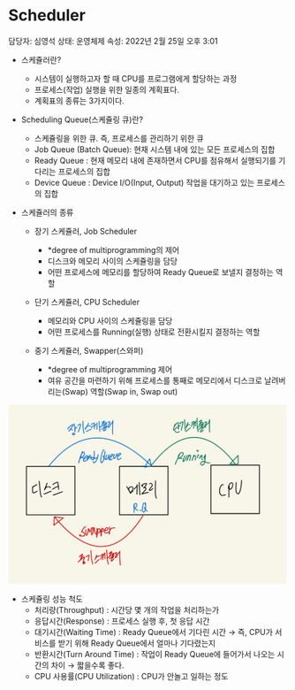 # Scheduler

담당자: 심영석
상태: 운영체제
속성: 2022년 2월 25일 오후 3:01

- 스케쥴러란?
    - 시스템이 실행하고자 할 때 CPU를 프로그램에게 할당하는 과정
    - 프로세스(작업) 실행을 위한 일종의 계획표다.
    - 계획표의 종류는 3가지이다.
    
- Scheduling Queue(스케쥴링 큐)란?
    - 스케쥴링을 위한 큐. 즉, 프로세스를 관리하기 위한 큐
    - Job Queue (Batch Queue): 현재 시스템 내에 있는 모든 프로세스의 집합
    - Ready Queue : 현재 메모리 내에 존재하면서 CPU를 점유해서 실행되기를 기다리는 프로세스의 집합
    - Device Queue : Device I/O(Input, Output) 작업을 대기하고 있는 프로세스의 집합
    
- 스케쥴러의 종류
    - 장기 스케쥴러, Job Scheduler
        - *degree of multiprogramming의 제어
        - 디스크와 메모리 사이의 스케쥴링을 담당
        - 어떤 프로세스에 메모리를 할당하여 Ready Queue로 보낼지 결정하는 역할
        
    - 단기 스케쥴러, CPU Scheduler
        - 메모리와 CPU 사이의 스케쥴링을 담당
        - 어떤 프로세스를 Running(실행) 상태로 전환시킬지 결정하는 역할
        
    - 중기 스케쥴러, Swapper(스와퍼)
        - *degree of multiprogramming 제어
        - 여유 공간을 마련하기 위해 프로세스를 통째로 메모리에서 디스크로 날려버리는(Swap) 역할(Swap in, Swap out)

![IMG_CED2DA0DC446-1.jpeg](img/img_1.jpeg)

- 스케쥴링 성능 척도
    - 처리량(Throughput) : 시간당 몇 개의 작업을 처리하는가
    - 응답시간(Response) : 프로세스 실행 후, 첫 응답 시간
    - 대기시간(Waiting Time) : Ready Queue에서 기다린 시간 → 즉, CPU가 서비스를 받기 위해 Ready Queue에서 얼마나 기다렸는지
    - 반환시간(Turn Around Time) : 작업이 Ready Queue에 들어가서 나오는 시간의 차이 → 짧을수록 좋다.
    - CPU 사용률(CPU Utilization) : CPU가 안놀고 일하는 정도